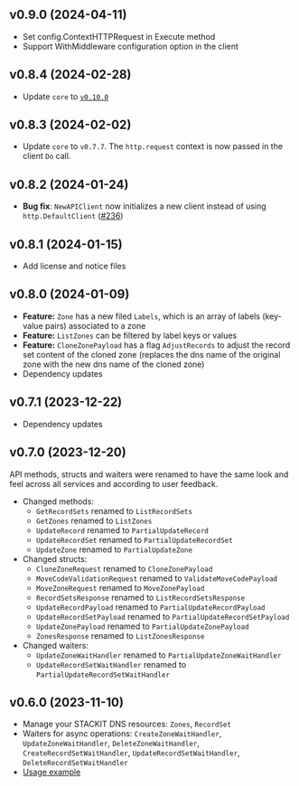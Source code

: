 ## v0.9.0 (2024-04-11)

- Set config.ContextHTTPRequest in Execute method
- Support WithMiddleware configuration option in the client

## v0.8.4 (2024-02-28)

- Update `core` to [`v0.10.0`](../../core/CHANGELOG.md#v0100-2024-02-27)

## v0.8.3 (2024-02-02)

- Update `core` to `v0.7.7`. The `http.request` context is now passed in the client `Do` call.

## v0.8.2 (2024-01-24)

- **Bug fix**: `NewAPIClient` now initializes a new client instead of using `http.DefaultClient` ([#236](https://github.com/stackitcloud/stackit-sdk-go/issues/236))

## v0.8.1 (2024-01-15)

- Add license and notice files

## v0.8.0 (2024-01-09)

- **Feature:** `Zone` has a new filed `Labels`, which is an array of labels (key-value pairs) associated to a zone
- **Feature:** `ListZones` can be filtered by label keys or values
- **Feature:** `CloneZonePayload` has a flag `AdjustRecords` to adjust the record set content of the cloned zone (replaces the dns name of the original zone with the new dns name of the cloned zone)
- Dependency updates

## v0.7.1 (2023-12-22)

- Dependency updates

## v0.7.0 (2023-12-20)

API methods, structs and waiters were renamed to have the same look and feel across all services and according to user feedback.

- Changed methods:
  - `GetRecordSets` renamed to `ListRecordSets`
  - `GetZones` renamed to `ListZones`
  - `UpdateRecord` renamed to `PartialUpdateRecord`
  - `UpdateRecordSet` renamed to `PartialUpdateRecordSet`
  - `UpdateZone` renamed to `PartialUpdateZone`
- Changed structs:
  - `CloneZoneRequest` renamed to `CloneZonePayload`
  - `MoveCodeValidationRequest` renamed to `ValidateMoveCodePayload`
  - `MoveZoneRequest` renamed to `MoveZonePayload`
  - `RecordSetsResponse` renamed to `ListRecordSetsResponse`
  - `UpdateRecordPayload` renamed to `PartialUpdateRecordPayload`
  - `UpdateRecordSetPayload` renamed to `PartialUpdateRecordSetPayload`
  - `UpdateZonePayload` renamed to `PartialUpdateZonePayload`
  - `ZonesResponse` renamed to `ListZonesResponse`
- Changed waiters:
  - `UpdateZoneWaitHandler` renamed to `PartialUpdateZoneWaitHandler`
  - `UpdateRecordSetWaitHandler` renamed to `PartialUpdateRecordSetWaitHandler`

## v0.6.0 (2023-11-10)

- Manage your STACKIT DNS resources: `Zones`, `RecordSet`
- Waiters for async operations: `CreateZoneWaitHandler`, `UpdateZoneWaitHandler`, `DeleteZoneWaitHandler`, `CreateRecordSetWaitHandler`, `UpdateRecordSetWaitHandler`, `DeleteRecordSetWaitHandler`
- [Usage example](https://github.com/stackitcloud/stackit-sdk-go/tree/main/examples/dns)
